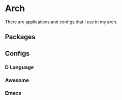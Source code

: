 # Arch

There are applications and configs that I use in my arch.

## Packages

## Configs

### D Language

### Awesome

### Emacs
